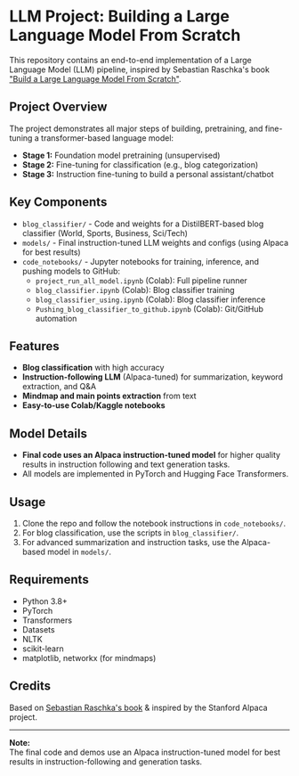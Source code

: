 # LLM Project: Building a Large Language Model From Scratch

This repository contains an end-to-end implementation of a Large Language Model (LLM) pipeline, inspired by Sebastian Raschka's book ["Build a Large Language Model From Scratch"](https://www.manning.com/books/build-a-large-language-model-from-scratch).

## Project Overview

The project demonstrates all major steps of building, pretraining, and fine-tuning a transformer-based language model:
- **Stage 1:** Foundation model pretraining (unsupervised)
- **Stage 2:** Fine-tuning for classification (e.g., blog categorization)
- **Stage 3:** Instruction fine-tuning to build a personal assistant/chatbot

## Key Components

- `blog_classifier/` - Code and weights for a DistilBERT-based blog classifier (World, Sports, Business, Sci/Tech)
- `models/` - Final instruction-tuned LLM weights and configs (using Alpaca for best results)
- `code_notebooks/` - Jupyter notebooks for training, inference, and pushing models to GitHub:
  - `project_run_all_model.ipynb` (Colab): Full pipeline runner
  - `blog_classifier.ipynb` (Colab): Blog classifier training
  - `blog_classifier_using.ipynb` (Colab): Blog classifier inference
  - `Pushing_blog_classifier_to_github.ipynb` (Colab): Git/GitHub automation

## Features

- **Blog classification** with high accuracy
- **Instruction-following LLM** (Alpaca-tuned) for summarization, keyword extraction, and Q&A
- **Mindmap and main points extraction** from text
- **Easy-to-use Colab/Kaggle notebooks**

## Model Details

- **Final code uses an Alpaca instruction-tuned model** for higher quality results in instruction following and text generation tasks.
- All models are implemented in PyTorch and Hugging Face Transformers.

## Usage

1. Clone the repo and follow the notebook instructions in `code_notebooks/`.
2. For blog classification, use the scripts in `blog_classifier/`.
3. For advanced summarization and instruction tasks, use the Alpaca-based model in `models/`.

## Requirements

- Python 3.8+
- PyTorch
- Transformers
- Datasets
- NLTK
- scikit-learn
- matplotlib, networkx (for mindmaps)

## Credits

Based on [Sebastian Raschka's book](https://www.manning.com/books/build-a-large-language-model-from-scratch) & inspired by the Stanford Alpaca project.

---

**Note:**  
The final code and demos use an Alpaca instruction-tuned model for best results in instruction-following and generation tasks.
